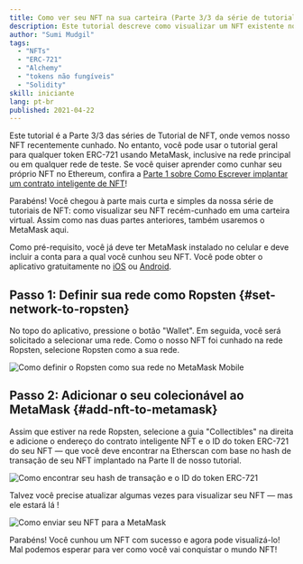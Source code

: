 ```yaml
---
title: Como ver seu NFT na sua carteira (Parte 3/3 da série de tutorial sobre NFT)
description: Este tutorial descreve como visualizar um NFT existente no MetaMask!
author: "Sumi Mudgil"
tags:
  - "NFTs"
  - "ERC-721"
  - "Alchemy"
  - "tokens não fungíveis"
  - "Solidity"
skill: iniciante
lang: pt-br
published: 2021-04-22
---
```


Este tutorial é a Parte 3/3 das séries de Tutorial de NFT, onde vemos nosso NFT recentemente cunhado. No entanto, você pode usar o tutorial geral para qualquer token ERC-721 usando MetaMask, inclusive na rede principal ou em qualquer rede de teste. Se você quiser aprender como cunhar seu próprio NFT no Ethereum, confira a [Parte 1 sobre Como Escrever implantar um contrato inteligente de NFT](/developers/tutorials/how-to-write-and-deploy-an-nft)!

Parabéns! Você chegou à parte mais curta e simples da nossa série de tutoriais de NFT: como visualizar seu NFT recém-cunhado em uma carteira virtual. Assim como nas duas partes anteriores, também usaremos o MetaMask aqui.

Como pré-requisito, você já deve ter MetaMask instalado no celular e deve incluir a conta para a qual você cunhou seu NFT. Você pode obter o aplicativo gratuitamente no [iOS](https://apps.apple.com/us/app/metamask-blockchain-wallet/id1438144202) ou [Android](https://play.google.com/store/apps/details?id=io.metamask&hl=en_US&gl=US).

## Passo 1: Definir sua rede como Ropsten {#set-network-to-ropsten}

No topo do aplicativo, pressione o botão "Wallet". Em seguida, você será solicitado a selecionar uma rede. Como o nosso NFT foi cunhado na rede Ropsten, selecione Ropsten como a sua rede.

![Como definir o Ropsten como sua rede no MetaMask Mobile](./ropstenMetamask.gif)

## Passo 2: Adicionar o seu colecionável ao MetaMask {#add-nft-to-metamask}

Assim que estiver na rede Ropsten, selecione a guia "Collectibles" na direita e adicione o endereço do contrato inteligente NFT e o ID do token ERC-721 do seu NFT — que você deve encontrar na Etherscan com base no hash de transação de seu NFT implantado na Parte II de nosso tutorial.

![Como encontrar seu hash de transação e o ID do token ERC-721](./findNFTEtherscan.png)

Talvez você precise atualizar algumas vezes para visualizar seu NFT — mas ele estará lá <Emoji text="😄" size={1} />!

![Como enviar seu NFT para a MetaMask](./findNFTMetamask.gif)

Parabéns! Você cunhou um NFT com sucesso e agora pode visualizá-lo! Mal podemos esperar para ver como você vai conquistar o mundo NFT!
